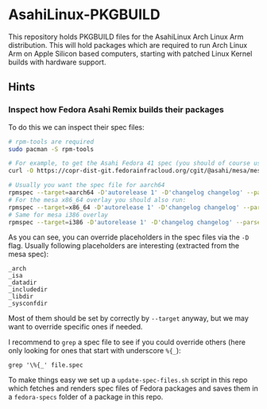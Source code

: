 # AsahiLinux-PKGBUILD

This repository holds PKGBUILD files for the AsahiLinux Arch Linux Arm
distribution. This will hold packages which are required to run Arch
Linux Arm on Apple Silicon based computers, starting with patched Linux
Kernel builds with hardware support.

## Hints

### Inspect how Fedora Asahi Remix builds their packages

To do this we can inspect their spec files:

```sh
# rpm-tools are required
sudo pacman -S rpm-tools

# For example, to get the Asahi Fedora 41 spec (you should of course use the latest Fedora Asahi one)
curl -O https://copr-dist-git.fedorainfracloud.org/cgit/@asahi/mesa/mesa.git/plain/mesa.spec?h=f41

# Usually you want the spec file for aarch64
rpmspec --target=aarch64 -D'autorelease 1' -D'changelog changelog' --parse mesa.spec | cat -s > mesa.spec.aarch64
# For the mesa x86_64 overlay you should also run:
rpmspec --target=x86_64 -D'autorelease 1' -D'changelog changelog' --parse mesa.spec | cat -s > mesa.spec.x86_64
# Same for mesa i386 overlay
rpmspec --target=i386 -D'autorelease 1' -D'changelog changelog' --parse mesa.spec | cat -s  > mesa.spec.i386
```

As you can see, you can override placeholders in the spec files via the `-D` flag.
Usually following placeholders are interesting (extracted from the mesa spec):

```
_arch
_isa
_datadir
_includedir
_libdir
_sysconfdir
```

Most of them should be set by correctly by `--target` anyway, but we may want to override specific ones if needed.

I recommend to `grep` a spec file to see if you could override others (here only looking for ones that start with underscore `%{_`):

```
grep '\%{_' file.spec
```

To make things easy we set up a `update-spec-files.sh` script in this repo which fetches and renders spec files of Fedora packages and saves them in a `fedora-specs` folder of a package in this repo.
